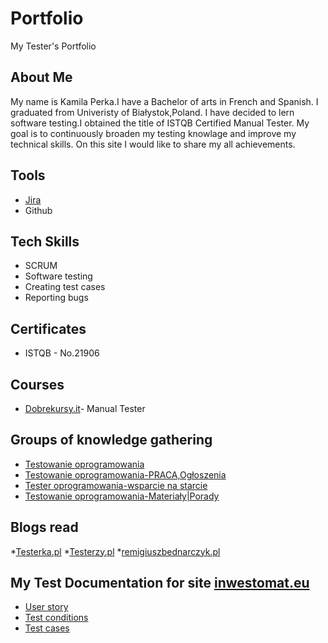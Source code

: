 # Portfolio
My Tester's Portfolio
## About Me 

My name is Kamila Perka.I have a Bachelor of arts in French and Spanish. I graduated from Univeristy of Białystok,Poland. I have decided to lern software testing.I obtained the title of ISTQB Certified Manual Tester. My goal is to continuously broaden my testing knowlage and improve my technical skills. On this site I would like to share my all achievements.
## Tools

* [Jira](https://www.atlassian.com/software/jira)
* Github
## Tech Skills 
* SCRUM
* Software testing
* Creating test cases
* Reporting bugs
## Certificates
* ISTQB - No.21906
## Courses 
* [Dobrekursy.it](https://dobrekursy.it/)- Manual Tester

## Groups of knowledge gathering
* [Testowanie oprogramowania](https://www.facebook.com/groups/TestowanieOprogramowania)
* [Testowanie oprogramowania-PRACA,Ogłoszenia](https://www.facebook.com/groups/testowanieoprogramowaniapraca)
* [Tester oprogramowania-wsparcie na starcie](https://www.facebook.com/groups/testeroprogramowania)
* [Testowanie oprogramowania-Materiały|Porady](https://www.facebook.com/groups/testowanie)
## Blogs read
*[Testerka.pl](https://testerka.pl/)
*[Testerzy.pl](https://testerzy.pl/)
*[remigiuszbednarczyk.pl](https://remigiuszbednarczyk.pl/)
## My Test Documentation for site [inwestomat.eu](https://inwestomat.eu/) 
* [User story](https://drive.google.com/file/d/1lpL-8BWSqh2R1shiCE3lbJDDFZ7TxZSR/view?usp=drive_link)
* [Test conditions](https://drive.google.com/file/d/1wOqHUdipKhio7Z4jpmyfK5h3hailcoc_/view?usp=drive_link)
* [Test cases](https://drive.google.com/file/d/1uurtKw7aSOKUj4i_y31xSPGJjcqTdscW/view?usp=drive_link)
